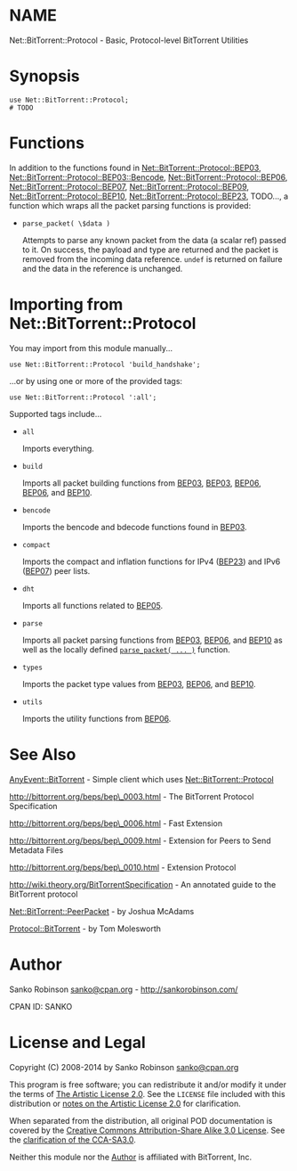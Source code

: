 # NAME

Net::BitTorrent::Protocol - Basic, Protocol-level BitTorrent Utilities

# Synopsis

    use Net::BitTorrent::Protocol;
    # TODO

# Functions

In addition to the functions found in [Net::BitTorrent::Protocol::BEP03](https://metacpan.org/pod/Net::BitTorrent::Protocol::BEP03),
[Net::BitTorrent::Protocol::BEP03::Bencode](https://metacpan.org/pod/Net::BitTorrent::Protocol::BEP03::Bencode),
[Net::BitTorrent::Protocol::BEP06](https://metacpan.org/pod/Net::BitTorrent::Protocol::BEP06), [Net::BitTorrent::Protocol::BEP07](https://metacpan.org/pod/Net::BitTorrent::Protocol::BEP07),
[Net::BitTorrent::Protocol::BEP09](https://metacpan.org/pod/Net::BitTorrent::Protocol::BEP09), [Net::BitTorrent::Protocol::BEP10](https://metacpan.org/pod/Net::BitTorrent::Protocol::BEP10),
[Net::BitTorrent::Protocol::BEP23](https://metacpan.org/pod/Net::BitTorrent::Protocol::BEP23), TODO..., a function which wraps all the
packet parsing functions is provided:

- `parse_packet( \$data )`

    Attempts to parse any known packet from the data (a scalar ref) passed to it.
    On success, the payload and type are returned and the packet is removed from
    the incoming data reference. `undef` is returned on failure and the data
    in the reference is unchanged.

# Importing from Net::BitTorrent::Protocol

You may import from this module manually...

    use Net::BitTorrent::Protocol 'build_handshake';

...or by using one or more of the provided tags:

    use Net::BitTorrent::Protocol ':all';

Supported tags include...

- `all`

    Imports everything.

- `build`

    Imports all packet building functions from
    [BEP03](https://metacpan.org/pod/Net::BitTorrent::Protocol::BEP03),
    [BEP03](https://metacpan.org/pod/Net::BitTorrent::Protocol::BEP05),
    [BEP06](https://metacpan.org/pod/Net::BitTorrent::Protocol::BEP06),
    [BEP06](https://metacpan.org/pod/Net::BitTorrent::Protocol::BEP09), and
    [BEP10](https://metacpan.org/pod/Net::BitTorrent::Protocol::BEP10).

- `bencode`

    Imports the bencode and bdecode functions found in
    [BEP03](https://metacpan.org/pod/Net::BitTorrent::Protocol::BEP03::Bencode).

- `compact`

    Imports the compact and inflation functions for IPv4
    ([BEP23](https://metacpan.org/pod/Net::BitTorrent::Protocol::BEP23)) and IPv6
    ([BEP07](https://metacpan.org/pod/Net::BitTorrent::Protocol::BEP07)) peer lists.

- `dht`

    Imports all functions related to [BEP05](https://metacpan.org/pod/Net::BitTorrent::Protocol::BEP05).

- `parse`

    Imports all packet parsing functions from
    [BEP03](https://metacpan.org/pod/Net::BitTorrent::Protocol::BEP03),
    [BEP06](https://metacpan.org/pod/Net::BitTorrent::Protocol::BEP06), and
    [BEP10](https://metacpan.org/pod/Net::BitTorrent::Protocol::BEP10) as well as the locally defined
    [`parse_packet( ... )`](#parse_packet-data) function.

- `types`

    Imports the packet type values from [BEP03](https://metacpan.org/pod/Net::BitTorrent::Protocol::BEP03),
    [BEP06](https://metacpan.org/pod/Net::BitTorrent::Protocol::BEP06), and
    [BEP10](https://metacpan.org/pod/Net::BitTorrent::Protocol::BEP10).

- `utils`

    Imports the utility functions from [BEP06](https://metacpan.org/pod/Net::BitTorrent::Protocol::BEP06).

# See Also

[AnyEvent::BitTorrent](https://metacpan.org/pod/AnyEvent::BitTorrent) - Simple client which uses
[Net::BitTorrent::Protocol](https://metacpan.org/pod/Net::BitTorrent::Protocol)

http://bittorrent.org/beps/bep\_0003.html - The BitTorrent Protocol
Specification

http://bittorrent.org/beps/bep\_0006.html - Fast Extension

http://bittorrent.org/beps/bep\_0009.html - Extension for Peers to Send Metadata Files

http://bittorrent.org/beps/bep\_0010.html - Extension Protocol

http://wiki.theory.org/BitTorrentSpecification - An annotated guide to
the BitTorrent protocol

[Net::BitTorrent::PeerPacket](https://metacpan.org/pod/Net::BitTorrent::PeerPacket) - by Joshua
McAdams

[Protocol::BitTorrent](https://metacpan.org/pod/Protocol::BitTorrent) - by Tom Molesworth

# Author

Sanko Robinson <sanko@cpan.org> - http://sankorobinson.com/

CPAN ID: SANKO

# License and Legal

Copyright (C) 2008-2014 by Sanko Robinson <sanko@cpan.org>

This program is free software; you can redistribute it and/or modify it under
the terms of
[The Artistic License 2.0](http://www.perlfoundation.org/artistic_license_2_0).
See the `LICENSE` file included with this distribution or
[notes on the Artistic License 2.0](http://www.perlfoundation.org/artistic_2_0_notes)
for clarification.

When separated from the distribution, all original POD documentation is
covered by the
[Creative Commons Attribution-Share Alike 3.0 License](http://creativecommons.org/licenses/by-sa/3.0/us/legalcode).
See the
[clarification of the CCA-SA3.0](http://creativecommons.org/licenses/by-sa/3.0/us/).

Neither this module nor the [Author](#author) is affiliated with BitTorrent,
Inc.
